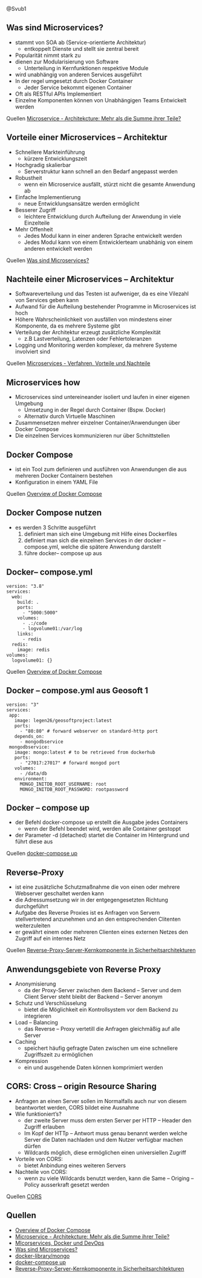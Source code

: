 @Svub1

Was sind Microservices?
-----------------------

-   stammt von SOA ab (Service-orientierte Architektur)
    -   entkoppelt Dienste und stellt sie zentral bereit
-   Popularität nimmt stark zu
-   dienen zur Modularisierung von Software
    -   Unterteilung in Kernfunktionen respektive Module
-   wird unabhängig von anderen Services ausgeführt
-   In der regel umgesetzt durch Docker Container
    -   Jeder Service bekommt eigenen Container
-   Oft als RESTful APIs Implementiert
-   Einzelne Komponenten können von Unabhängigen Teams Entwickelt werden

Quellen [Microservice - Architekcture: Mehr als die Summe ihrer
Teile?](https://www.ionos.de/digitalguide/websites/web-entwicklung/microservice-architecture-so-funktionieren-microservices/)

Vorteile einer Microservices – Architektur
------------------------------------------

-   Schnellere Markteinführung
    -   kürzere Entwicklungszeit
-   Hochgradig skalierbar
    -   Serverstruktur kann schnell an den Bedarf angepasst werden
-   Robustheit
    -   wenn ein Microservice ausfällt, stürzt nicht die gesamte
        Anwendung ab
-   Einfache Implementierung
    -   neue Entwicklungsansätze werden ermöglicht
-   Besserer Zugriff
    -   leichtere Entwicklung durch Aufteilung der Anwendung in viele
        Einzelteile
-   Mehr Offenheit
    -   Jedes Modul kann in einer anderen Sprache entwickelt werden
    -   Jedes Modul kann von einem Entwicklerteam unabhänig von einem
        anderen entwickelt werden

Quellen [Was sind
Microservices?](https://www.redhat.com/de/topics/microservices/what-are-microservices)

Nachteile einer Microservices – Architektur
-------------------------------------------

-   Softwareverteilung und das Testen ist aufweniger, da es eine
    Vilezahl von Services geben kann
-   Aufwand für die Aufteilung bestehender Programme in Microservices
    ist hoch
-   Höhere Wahrscheinlichkeit von ausfällen von mindestens einer
    Komponente, da es mehrere Systeme gibt
-   Verteilung der Architektur erzeugt zusätzliche Komplexität
    -   z.B Lastverteilung, Latenzen oder Fehlertoleranzen
-   Logging und Monitoring werden komplexer, da mehrere Systeme
    involviert sind

Quellen [Microservices - Verfahren, Vorteile und
Nachteile](https://docs.docker.com/compose/)

Microservices how
-----------------

-   Microservices sind untereineander isoliert und laufen in einer
    eigenen Umgebung
    -   Umsetzung in der Regel durch Container (Bspw. Docker)
    -   Alternativ durch Virtuelle Maschinen
-   Zusammensetzen mehrer einzelner Container/Anwendungen über Docker
    Compose
-   Die einzelnen Services kommunizieren nur über Schnittstellen

Docker Compose
--------------

-   ist ein Tool zum definieren und ausführen von Anwendungen die aus
    mehreren Docker Containern bestehen
-   Konfiguration in einem YAML File

Quellen [Overview of Docker Compose](https://docs.docker.com/compose/)

Docker Compose nutzen
---------------------

-   es werden 3 Schritte ausgeführt
    1.  definiert man sich eine Umgebung mit Hilfe eines Dockerfiles
    2.  definiert man sich die einzelnen Services in der docker –
        compose.yml, welche die spätere Anwendung darstellt
    3.  führe docker– compose up aus

Docker– compose.yml
-------------------

    version: "3.8"
    services:
      web:
        build: .
        ports:
          - "5000:5000"
        volumes:
          - .:/code
          - logvolume01:/var/log
        links:
          - redis
      redis:
        image: redis
    volumes:
      logvolume01: {}

Quellen [Overview of Docker Compose](https://docs.docker.com/compose/)

Docker – compose.yml aus Geosoft 1
----------------------------------

    version: "3"
    services:
     app:
       image: legen26/geosoftproject:latest
       ports:
         - "80:80" # forward webserver on standard-http port
       depends_on:
         - mongodbservice
     mongodbservice:
       image: mongo:latest # to be retrieved from dockerhub
       ports:
         - "27017:27017" # forward mongod port
       volumes:
         - /data/db
       environment:
         MONGO_INITDB_ROOT_USERNAME: root
         MONGO_INITDB_ROOT_PASSWORD: rootpassword

Docker – compose up
-------------------

-   der Befehl docker-compose up erstellt die Ausgabe jedes Containers
    -   wenn der Befehl beendet wird, werden alle Container gestoppt
-   der Parameter -d (detached) startet die Container im Hintergrund und
    führt diese aus

Quellen [docker-compose
up](https://docs.docker.com/compose/reference/up/)

Reverse-Proxy
-------------

-   ist eine zusätzliche Schutzmaßnahme die von einen oder mehrere
    Webserver geschaltet werden kann
-   die Adressumsetzung wir in der entgegengesetzten Richtung
    durchgeführt
-   Aufgabe des Reverse Proxies ist es Anfragen von Servern
    stellvertretend anzunehmen und an den entsprechenden Clitenten
    weiterzuleiten
-   er gewährt einem oder mehreren Clienten eines externen Netzes den
    Zugriff auf ein internes Netz

Quellen [Reverse-Proxy-Server-Kernkomponente in
Sicherheitsarchitekturen](https://www.ionos.de/digitalguide/server/knowhow/was-ist-ein-reverse-proxy/)

Anwendungsgebiete von Reverse Proxy
-----------------------------------

-   Anonymisierung
    -   da der Proxy-Server zwischen dem Backend – Server und dem Client
        Server steht bleibt der Backend – Server anonym
-   Schutz und Verschlüsselung
    -   bietet die Möglichkeit ein Kontrollsystem vor dem Backend zu
        integrieren
-   Load – Balancing
    -   das Reverse – Proxy vertetill die Anfragen gleichmäßig auf alle
        Server
-   Caching
    -   speichert häufig gefragte Daten zwischen um eine schnellere
        Zugriffszeit zu ermöglichen
-   Kompression
    -   ein und ausgehende Daten können komprimiert werden

CORS: Cross – origin Resource Sharing
-------------------------------------

-   Anfragen an einen Server sollen im Normalfalls auch nur von diesem
    beantwortet werden, CORS bildet eine Ausnahme
-   Wie funktioniert’s?
    -   der zweite Server muss dem ersten Server per HTTP – Header den
        Zugriff erlauben
    -   Im Kopf der HTTp – Antwort muss genau benannt werden welche
        Server die Daten nachladen und dem Nutzer verfügbar machen
        dürfen
    -   Wildcards möglich, diese ermöglichen einen universiellen Zugriff
-   Vorteile von CORS:
    -   bietet Anbindung eines weiteren Servers
-   Nachteile von CORS:
    -   wenn zu viele Wildcards benutzt werden, kann die Same – Origing
        – Policy ausserkraft gesetzt werden

Quellen
[CORS](https://www.ionos.de/digitalguide/websites/web-entwicklung/cross-origin-resource-sharing-erklaert/)

Quellen
-------

-   [Overview of Docker Compose](https://docs.docker.com/compose/)
-   [Microservice - Architekcture: Mehr als die Summe ihrer
    Teile?](https://www.ionos.de/digitalguide/websites/web-entwicklung/microservice-architecture-so-funktionieren-microservices/)
-   [MIcorservices, Docker und
    DevOps](https://www.dev-insider.de/microservices-docker-und-devops-a-642186/)
-   [Was sind
    Microservices?](https://www.redhat.com/de/topics/microservices/what-are-microservices)
-   [docker-library/mongo](https://github.com/docker-library/mongo/blob/00a8519463e776e797c227681a595986d8f9dbe1/3.0/Dockerfile)
-   [docker-compose up](https://docs.docker.com/compose/reference/up/)
-   [Reverse-Proxy-Server-Kernkomponente in
    Sicherheitsarchitekturen](https://www.ionos.de/digitalguide/server/knowhow/was-ist-ein-reverse-proxy/)
